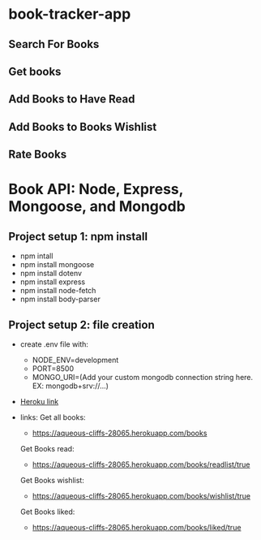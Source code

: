 # book-tracker-app

## Search For Books
## Get books
## Add Books to Have Read
## Add Books to Books Wishlist
## Rate Books


# Book API: Node, Express, Mongoose, and Mongodb
## Project setup 1: npm install
- npm intall
- npm install mongoose
- npm install dotenv
- npm install express
- npm install node-fetch
- npm install body-parser

## Project setup 2: file creation
- create .env file with:
    * NODE_ENV=development
    * PORT=8500
    * MONGO_URI=(Add your custom mongodb connection string here. EX: mongodb+srv://...)

- [Heroku link](https://aqueous-cliffs-28065.herokuapp.com/)
- links:
    Get all books:
    - https://aqueous-cliffs-28065.herokuapp.com/books

    Get Books read:
    - https://aqueous-cliffs-28065.herokuapp.com/books/readlist/true

    Get Books wishlist:
    - https://aqueous-cliffs-28065.herokuapp.com/books/wishlist/true

    Get Books liked:
    - https://aqueous-cliffs-28065.herokuapp.com/books/liked/true